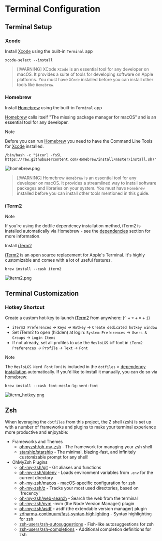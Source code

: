 # Terminal Configuration

## Terminal Setup

### Xcode

Install [Xcode] using the built-in `Terminal` app

```shell
xcode-select --install
```

> [!WARNING] XCode
> `XCode` is an essential tool for any developer on macOS. It provides
> a suite of tools for developing software on Apple platforms. You must
> have `XCode` installed before you can install other tools like `Homebrew`.

### Homebrew

Install [Homebrew] using the built-in `Terminal` app

[Homebrew] calls itself "The missing package manager for macOS" and is an essential tool for
any developer.

> [!NOTE]
> Before you can run [Homebrew] you need to have the Command Line Tools
> for [Xcode](#xcode) installed.

```shell
/bin/bash -c "$(curl -fsSL https://raw.githubusercontent.com/Homebrew/install/master/install.sh)"
```

![homebrew.png]

> [!WARNING] Homebrew
> `Homebrew` is an essential tool for any developer on macOS. It provides
> a streamlined way to install software packages and libraries on your
> system. You must have `Homebrew` installed before you can install other
> tools mentioned in this guide.

### iTerm2

> [!NOTE]
> If you're using the dotfile dependency installation
> method, iTerm2 is installed automatically
> via Homebrew - see the [dependencies](../dotfiles/dependencies.md)
> section for more information.

Install [iTerm2]

[iTerm2] is an open source replacement for Apple's Terminal. It's highly customizable and comes
with a lot of useful features.

```shell
brew install --cask iterm2
```

![iterm2.png]

## Terminal Customization

### Hotkey Shortcut

Create a custom hot-key to launch [iTerm2] from
anywhere: (`^` + `⌥` + `⌘` + `i`)

-   `iTerm2 Preferences` -> `Keys` -> `Hotkey` -> `Create dedicated hotkey window`
-   Set iTerm2 to open (hidden) at login: `System Preferences` -> `Users & Groups`
    -> `Login Items`
-   If not already, set all profiles to use the `MesloLGS NF` font
    in `iTerm2 Preferences` -> `Profile` -> `Text` -> `Font`

> [!NOTE]
> The `MesloLGS Nerd Font` font is included in the `dotfiles` > [dependency installation](../dotfiles/dependencies.md) automatically.
> If you'd like to install it manually, you can do so via homebrew:
>
> ```shell
> brew install --cask font-meslo-lg-nerd-font
> ```

![iterm_hotkey.png]

## Zsh

When leveraging the `dotfiles` from this project, the Z shell (zsh) is set up
with a number of frameworks and plugins to make your terminal experience more
productive and enjoyable:

-   Frameworks and Themes
    -   [ohmyzsh/oh-my-zsh] - The framework for managing your zsh shell
    -   [starship/starship] - The minimal, blazing-fast, and infinitely customizable prompt for any shell!
-   OhMyZsh Plugins
    -   [oh-my-zsh/git] - Git aliases and functions
    -   [oh-my-zsh/dotenv] - Loads environment variables from `.env` for the current directory
    -   [oh-my-zsh/macos] - macOS-specific configuration for zsh
    -   [oh-my-zsh/z] - Tracks your most used directories, based on 'frecency'
    -   [oh-my-zsh/web-search] - Search the web from the terminal
    -   [oh-my-zsh/nvm] -nvm (the Node Version Manager) plugin
    -   [oh-my-zsh/asdf] - asdf (the extendable version manager) plugin
    -   [zdharma-continuum/fast-syntax-highlighting] - Syntax highlighting for zsh
    -   [zsh-users/zsh-autosuggestions] - Fish-like autosuggestions for zsh
    -   [zsh-users/zsh-completions] - Additional completion definitions for zsh

[Xcode]: https://developer.apple.com/xcode/
[Homebrew]: https://brew.sh/
[iTerm2]: https://www.iterm2.com/
[ohmyzsh/oh-my-zsh]: https://github.com/ohmyzsh/oh-my-zsh
[zdharma-continuum/fast-syntax-highlighting]: https://github.com/zdharma-continuum/fast-syntax-highlighting
[zsh-users/zsh-autosuggestions]: https://github.com/zsh-users/zsh-autosuggestions
[starship/starship]: https://github.com/starship/starship
[oh-my-zsh/git]: https://github.com/ohmyzsh/ohmyzsh/tree/master/plugins/git
[oh-my-zsh/dotenv]: https://github.com/ohmyzsh/ohmyzsh/tree/master/plugins/dotenv
[oh-my-zsh/macos]: https://github.com/ohmyzsh/ohmyzsh/tree/master/plugins/macos
[oh-my-zsh/autojump]: https://github.com/ohmyzsh/ohmyzsh/tree/master/plugins/autojump
[oh-my-zsh/web-search]: https://github.com/ohmyzsh/ohmyzsh/tree/master/plugins/web-search
[oh-my-zsh/nvm]: https://github.com/ohmyzsh/ohmyzsh/tree/master/plugins/nvm
[oh-my-zsh/z]: https://github.com/ohmyzsh/ohmyzsh/tree/master/plugins/z
[oh-my-zsh/asdf]: https://github.com/ohmyzsh/ohmyzsh/tree/master/plugins/asdf
[zsh-users/zsh-completions]: https://github.com/zsh-users/zsh-completions
[zsh-users/zsh-history-substring-search]: https://github.com/zsh-users/zsh-history-substring-search
[homebrew.png]: https://i.imgur.com/cZuyeHS.png
[iterm2.png]: https://i.imgur.com/TcQzpxh.png
[iterm_hotkey.png]: https://i.imgur.com/nHjizNi.png
